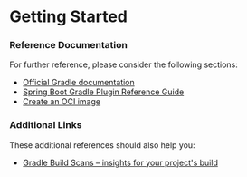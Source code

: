 # Getting Started

### Reference Documentation

For further reference, please consider the following sections:

* [Official Gradle documentation](https://docs.gradle.org)
* [Spring Boot Gradle Plugin Reference Guide](https://docs.spring.io/spring-boot/3.3.7/gradle-plugin)
* [Create an OCI image](https://docs.spring.io/spring-boot/3.3.7/gradle-plugin/packaging-oci-image.html)

### Additional Links

These additional references should also help you:

* [Gradle Build Scans – insights for your project's build](https://scans.gradle.com#gradle)

